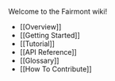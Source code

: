 Welcome to the Fairmont wiki!

- [[Overview]]
- [[Getting Started]]
- [[Tutorial]]
- [[API Reference]]
- [[Glossary]]
- [[How To Contribute]]
